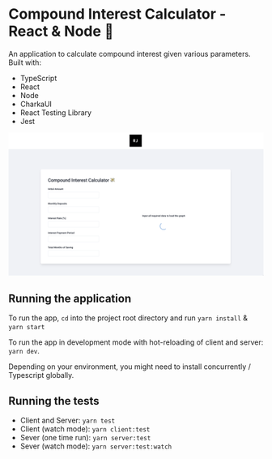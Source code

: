 # Compound Interest Calculator - React & Node 💸
An application to calculate compound interest given various parameters. 
Built with:
- TypeScript
- React
- Node
- CharkaUI
- React Testing Library
- Jest

![Screenshot](client/src/static/images/screenshot.png)

## Running the application

To run the app, `cd` into the project root directory and run `yarn install` & `yarn start`

To run the app in development mode with hot-reloading of client and server: `yarn dev`.

Depending on your environment, you might need to install concurrently / Typescript globally.

## Running the tests

-   Client and Server: `yarn test`
-   Client (watch mode): `yarn client:test`
-   Sever (one time run): `yarn server:test`
-   Sever (watch mode): `yarn server:test:watch`
